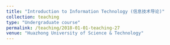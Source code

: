 ```yaml
---
title: "Introduction to Information Technology (信息技术导论)"
collection: teaching
type: "Undergraduate course"
permalink: /teaching/2018-01-01-teaching-27
venue: "Huazhong University of Science & Technology"
---
```

